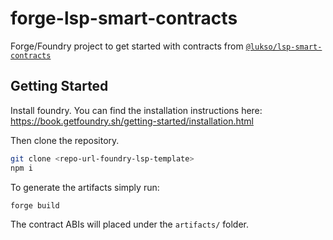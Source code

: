 # forge-lsp-smart-contracts

Forge/Foundry project to get started with contracts from [`@lukso/lsp-smart-contracts`](https://github.com/lukso-network/lsp-smart-contracts)

## Getting Started

Install foundry. You can find the installation instructions here: https://book.getfoundry.sh/getting-started/installation.html

Then clone the repository.

```bash
git clone <repo-url-foundry-lsp-template>
npm i
```

To generate the artifacts simply run:

```bash
forge build
```

The contract ABIs will placed under the `artifacts/` folder.
